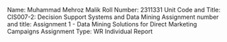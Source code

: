 Name: Muhammad Mehroz Malik
Roll Number: 2311331
Unit Code and Title: CIS007-2: Decision Support Systems and Data Mining
Assignment number and title: Assignment 1 - Data Mining Solutions for Direct Marketing Campaigns
Assignment Type: WR
Individual Report

